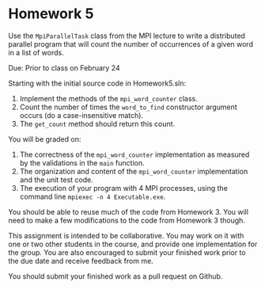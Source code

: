 Homework 5
==========
Use the `MpiParallelTask` class from the MPI lecture to write a distributed parallel program that will count the number of occurrences of a given word in a list of words.

Due: Prior to class on February 24

Starting with the initial source code in Homework5.sln:

1. Implement the methods of the `mpi_word_counter` class.
2. Count the number of times the `word_to_find` constructor argument occurs (do a case-insensitive match).
3. The `get_count` method should return this count.

You will be graded on:

1. The correctness of the `mpi_word_counter` implementation as measured by the validations in the `main` function.
2. The organization and content of the `mpi_word_counter` implementation and the unit test code.
3. The execution of your program with 4 MPI processes, using the command line `mpiexec -n 4 Executable.exe`.

You should be able to reuse much of the code from Homework 3. You will need to make a few modifications to the code from Homework 3 though.

This assignment is intended to be collaborative. You may work on it with one or two other students in the course, and provide one implementation for the group. You are also encouraged to submit your finished work prior to the due date and receive feedback from me.

You should submit your finished work as a pull request on Github.

